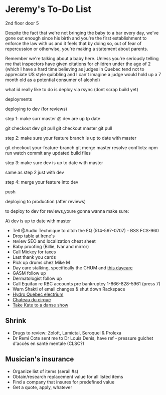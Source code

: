 # Jeremy's To-Do List

2nd floor door 5


Despite the fact that we're not bringing the baby to a bar every day, we've gone out enough since his birth and you're the first establishment to enforce the law with us and it feels that by doing so, out of fear of repercussion or otherwise, you're making a statement about parents.

Remember we're talking about a baby here. Unless you're seriously telling me that inspectors have given citations for children under the age of 2 (which I have a hard time believing as judges in Quebec tend not to appreciate US style quibbling and I can't imagine a judge would hold up a 7 month old as a potential consumer of alcohol)



what id really like to do is deploy via rsync (dont scrap build yet)


deployments

deploying to dev (for reviews)

step 1: make surr master @ dev are up tp date

git checkout dev
git pull
git checkout master
git pull

step 2: make sure your feature branch is up to date with master

git checkout your-feature-branch
git merge master
resolve conflicts: 
npm run watch
commit any updated build files

step 3: make sure dev is up to date with master

same as step 2 just with dev

step 4: merge your feature into dev

push





deploying to production (after reviews)








to deploy to dev for reviews,youre gonna wanna make sure:

A) dev is up to date with master






- Tell @Audio Technique to ditch the EQ (514-597-0707) - BSS FCS-960
- Drop table at Irene's
- review SEO and localization cheat sheet
- Baby proofing (Billie, Ivar and mirror)
- Call Mickey for taxes
- Last thank you cards
- Pick up drums chez Mike M
- Day care stalking, specifically the CHUM and [this daycare](https://www.facebook.com/pg/cpelavouteenchantee/about/?ref=page_internal)
- GASM follow up
- Dermatologist follow up
- Call Equifax re RBC accounts pre bankruptcy 1-866-828-5961 (press 7)
- Warn Shakti of email changes & shut down Rackspace
- [Hydro Quebec electrium](http://www.hydroquebec.com/visit/monteregie/electrium.html)
- [Chateau du cirque](https://www.chateau-cirque.com/)
- [Take Kate to a danse show](https://www.quebecdanse.org/)

## Shrink

- Drugs to review: Zoloft, Lamictal, Seroquel & Prolexa
- Dr Remi Cote sent me to Dr Louis Denis, have ref - pressure guichet d'accès en santé mentale (CLSC?)

## Musician's insurance

- Organize list of items (serail #s)
- Obtain/research replacement value for all listed items
- Find a company that insures for predefined value
- Get a quote, apply, whatever
